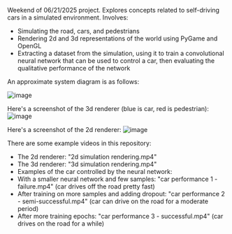 Weekend of 06/21/2025 project. Explores concepts related to self-driving cars in a simulated environment. Involves:
- Simulating the road, cars, and pedestrians
- Rendering 2d and 3d representations of the world using PyGame and OpenGL
- Extracting a dataset from the simulation, using it to train a convolutional neural network that can be used to control a car, then evaluating the qualitative performance of the network

An approximate system diagram is as follows:

![image](https://github.com/user-attachments/assets/48e26543-721c-4747-8fe3-0af79e6fd389)

Here's a screenshot of the 3d renderer (blue is car, red is pedestrian):
![image](https://github.com/user-attachments/assets/204be4fd-2f56-4447-a830-c12c4edb36bc)

Here's a screenshot of the 2d renderer:
![image](https://github.com/user-attachments/assets/48f158ab-2939-4d0b-b672-7794b8d870f3)



There are some example videos in this repository:
- The 2d renderer: "2d simulation rendering.mp4"
- The 3d renderer: "3d simulation rendering.mp4"
- Examples of the car controlled by the neural network:
- With a smaller neural network and few samples: "car performance 1 - failure.mp4" (car drives off the road pretty fast)
- After training on more samples and adding dropout: "car performance 2 - semi-successful.mp4" (car can drive on the road for a moderate period)
- After more training epochs: "car performance 3 - successful.mp4" (car drives on the road for a while)
